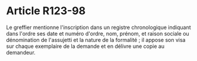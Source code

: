 # Article R123-98

Le greffier mentionne l'inscription dans un registre chronologique indiquant dans l'ordre ses date et numéro d'ordre, nom, prénom, et raison sociale ou dénomination de l'assujetti et la nature de la formalité ; il appose son visa sur chaque exemplaire de la demande et en délivre une copie au demandeur.